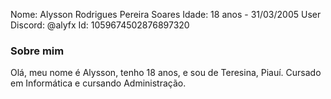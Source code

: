 Nome: Alysson Rodrigues Pereira Soares
Idade: 18 anos - 31/03/2005
User Discord: @alyfx
Id: 1059674502876897320

### Sobre mim
Olá, meu nome é Alysson, tenho 18 anos, e sou de Teresina, Piauí. Cursado em Informática e cursando Administração.
